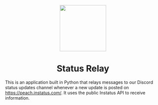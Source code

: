 <div align="center">
  <img src="https://res.cloudinary.com/sup/image/upload/v1618877889/dphc4qr0yixi8giinrzt.png" width="150px" height="150px"></img>
  <h1>Status Relay</h1>
</div>

This is an application built in Python that relays messages to our Discord status updates channel whenever a new update is posted on https://peach.instatus.com/. It uses the public Instatus API to receive information.
